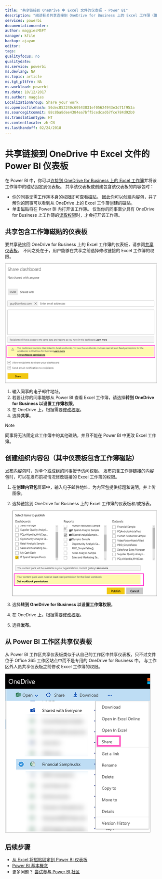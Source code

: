 ```yaml
---
title: "共享链接到 OneDrive 中 Excel 文件的仪表板 - Power BI"
description: "阅读有关共享连接到 OneDrive for Business 上的 Excel 工作薄（磁贴从该工作簿固定）的仪表板的信息。"
services: powerbi
documentationcenter: 
author: maggiesMSFT
manager: kfile
backup: ajayan
editor: 
tags: 
qualityfocus: no
qualitydate: 
ms.service: powerbi
ms.devlang: NA
ms.topic: article
ms.tgt_pltfrm: NA
ms.workload: powerbi
ms.date: 10/12/2017
ms.author: maggies
LocalizationGroup: Share your work
ms.openlocfilehash: 56dec052240c60543831ef05624943e3d71f953a
ms.sourcegitcommit: 88c8ba8dee4384ea7bff5cedcad67fce784d92b0
ms.translationtype: HT
ms.contentlocale: zh-CN
ms.lasthandoff: 02/24/2018
---
```

# <a name="share-a-power-bi-dashboard-that-links-to-an-excel-file-in-onedrive"></a>共享链接到 OneDrive 中 Excel 文件的 Power BI 仪表板
在 Power BI 中，你可以[连接到 OneDrive for Business 上的 Excel 工作簿](service-excel-workbook-files.md)并将该工作簿中的磁贴固定到仪表板。 共享该仪表板或创建包含该仪表板的内容包时：

* 你的同事无需工作簿本身的权限即可查看磁贴。 因此你可以创建内容包，并了解你的同事可以看到从 OneDrive 上的 Excel 工作簿创建的磁贴。
* 单击磁贴将在 Power BI 内打开该工作簿。 仅当你的同事至少具有 OneDrive for Business 上工作簿的[读取权限](https://support.office.com/en-us/article/Share-documents-or-folders-in-Office-365-1fe37332-0f9a-4719-970e-d2578da4941c)时，才会打开该工作簿。

## <a name="share-a-dashboard-that-contains-workbook-tiles"></a>共享包含工作簿磁贴的仪表板
要共享链接回 OneDrive for Business 上的 Excel 工作簿的仪表板，请参阅[共享仪表板](service-share-dashboards.md)。 不同之处在于，用户能够在共享之前选择修改链接的 Excel 工作簿的权限。

  ![共享仪表板对话框](media/service-share-dashboard-that-links-to-excel-onedrive/pbi_share_workbk.png)

1. 输入同事的电子邮件地址。
2. 若要让你的同事能够从 Power BI 查看 Excel 工作簿，请选择**转到 OneDrive for Business 以设置工作簿权限**。
3. 在 OneDrive 上，根据需要[修改权限](https://support.office.com/en-US/article/Share-files-and-folders-and-change-permissions-9fcc2f7d-de0c-4cec-93b0-a82024800c07)。
4. 选择**共享**。

>[!NOTE]
>同事将无法固定此工作簿中的其他磁贴，并且不能在 Power BI 中更改 Excel 工作簿。
> 
> 

## <a name="create-an-organizational-content-pack-with-a-dashboard-that-contains-workbook-tiles"></a>创建组织内容包（其中仪表板包含工作簿磁贴）
[发布内容包](service-organizational-content-pack-create-and-publish.md)时，对单个或成组的同事授予访问权限。 发布包含工作簿链接的内容包时，可以在发布前视情况修改链接的 Excel 工作簿的权限。

1. 在**创建内容包**屏幕中，输入电子邮件地址、为内容包提供标题和说明，并上传图像。
2. 选择链接到 OneDrive for Business 上的 Excel 工作簿的仪表板和/或报表。
   
    ![内容包中的 Excel 工作簿](media/service-share-dashboard-that-links-to-excel-onedrive/pbi_contpack_workbk.png)
3. 选择**转到 OneDrive for Business 以设置工作簿权限**。
4. 在 OneDrive 上，根据需要[修改权限](https://support.office.com/en-US/article/Share-files-and-folders-and-change-permissions-9fcc2f7d-de0c-4cec-93b0-a82024800c07)。
5. 选择**发布**。

## <a name="share-a-dashboard-from-a-power-bi-workspace"></a>从 Power BI 工作区共享仪表板
从 Power BI 工作区共享仪表板类似于从自己的工作区中共享仪表板，只不过文件位于 Office 365 工作区站点中而不是专用的 OneDrive for Business 中。 与工作区外人员共享仪表板之前修改 Excel 工作簿的权限。

![从 OneDrive 共享](media/service-share-dashboard-that-links-to-excel-onedrive/pbi_onedriveshare.png)

## <a name="next-steps"></a>后续步骤
* [从 Excel 将磁贴固定到 Power BI 仪表板](service-dashboard-pin-tile-from-excel.md)
* [Power BI 基本概念](service-basic-concepts.md)
* 更多问题？ [尝试参与 Power BI 社区](http://community.powerbi.com/)

